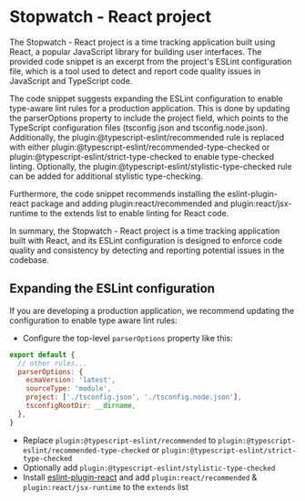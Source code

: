 # Stopwatch - React project

The Stopwatch - React project is a time tracking application built using React, a popular JavaScript library for building user interfaces. The provided code snippet is an excerpt from the project's ESLint configuration file, which is a tool used to detect and report code quality issues in JavaScript and TypeScript code.

The code snippet suggests expanding the ESLint configuration to enable type-aware lint rules for a production application. This is done by updating the parserOptions property to include the project field, which points to the TypeScript configuration files (tsconfig.json and tsconfig.node.json). Additionally, the plugin:@typescript-eslint/recommended rule is replaced with either plugin:@typescript-eslint/recommended-type-checked or plugin:@typescript-eslint/strict-type-checked to enable type-checked linting. Optionally, the plugin:@typescript-eslint/stylistic-type-checked rule can be added for additional stylistic type-checking.

Furthermore, the code snippet recommends installing the eslint-plugin-react package and adding plugin:react/recommended and plugin:react/jsx-runtime to the extends list to enable linting for React code.

In summary, the Stopwatch - React project is a time tracking application built with React, and its ESLint configuration is designed to enforce code quality and consistency by detecting and reporting potential issues in the codebase.

## Expanding the ESLint configuration

If you are developing a production application, we recommend updating the configuration to enable type aware lint rules:

- Configure the top-level `parserOptions` property like this:

```js
export default {
  // other rules...
  parserOptions: {
    ecmaVersion: 'latest',
    sourceType: 'module',
    project: ['./tsconfig.json', './tsconfig.node.json'],
    tsconfigRootDir: __dirname,
  },
}
```

- Replace `plugin:@typescript-eslint/recommended` to `plugin:@typescript-eslint/recommended-type-checked` or `plugin:@typescript-eslint/strict-type-checked`
- Optionally add `plugin:@typescript-eslint/stylistic-type-checked`
- Install [eslint-plugin-react](https://github.com/jsx-eslint/eslint-plugin-react) and add `plugin:react/recommended` & `plugin:react/jsx-runtime` to the `extends` list
